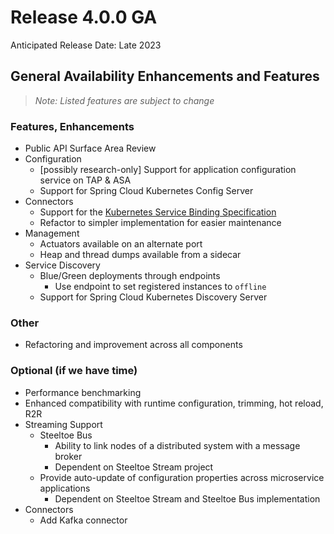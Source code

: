 # Release 4.0.0 GA

Anticipated Release Date: Late 2023

## General Availability Enhancements and Features

>*Note: Listed features are subject to change*

### Features, Enhancements

* Public API Surface Area Review
* Configuration
  * [possibly research-only] Support for application configuration service on TAP & ASA
  * Support for Spring Cloud Kubernetes Config Server
* Connectors
  * Support for the [Kubernetes Service Binding Specification](https://github.com/servicebinding/spec)
  * Refactor to simpler implementation for easier maintenance
* Management
  * Actuators available on an alternate port
  * Heap and thread dumps available from a sidecar
* Service Discovery
  * Blue/Green deployments through endpoints
    * Use endpoint to set registered instances to `offline`
  * Support for Spring Cloud Kubernetes Discovery Server

### Other

* Refactoring and improvement across all components

### Optional (if we have time)

* Performance benchmarking
* Enhanced compatibility with runtime configuration, trimming, hot reload, R2R
* Streaming Support
  * Steeltoe Bus
    * Ability to link nodes of a distributed system with a message broker
    * Dependent on Steeltoe Stream project
  * Provide auto-update of configuration properties across microservice applications
    * Dependent on Steeltoe Stream and Steeltoe Bus implementation
* Connectors
  * Add Kafka connector
